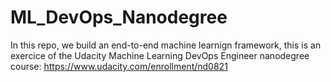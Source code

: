 # ML_DevOps_Nanodegree
In this repo, we build an end-to-end machine learnign framework, this is an exercice of the Udacity Machine Learning DevOps Engineer nanodegree course: https://www.udacity.com/enrollment/nd0821
